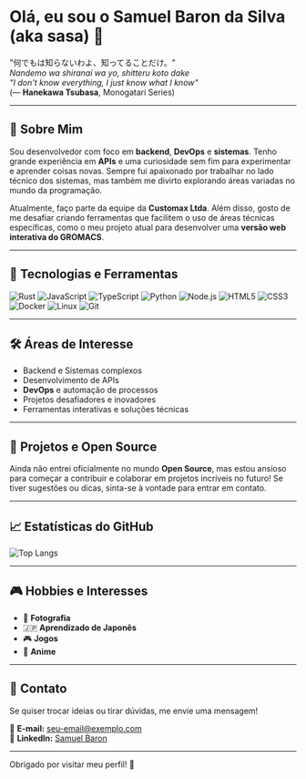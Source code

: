 # Olá, eu sou o Samuel Baron da Silva (aka sasa) 👋

"何でもは知らないわよ、知ってることだけ。"  
*Nandemo wa shiranai wa yo, shitteru koto dake*  
_"I don't know everything, I just know what I know"_  
(― **Hanekawa Tsubasa**, Monogatari Series)

---

## 🌟 Sobre Mim
Sou desenvolvedor com foco em **backend**, **DevOps** e **sistemas**. Tenho grande experiência em **APIs** e uma curiosidade sem fim para experimentar e aprender coisas novas. Sempre fui apaixonado por trabalhar no lado técnico dos sistemas, mas também me divirto explorando áreas variadas no mundo da programação.

Atualmente, faço parte da equipe da **Customax Ltda**. Além disso, gosto de me desafiar criando ferramentas que facilitem o uso de áreas técnicas específicas, como o meu projeto atual para desenvolver uma **versão web interativa do GROMACS**.

---

## 🚀 Tecnologias e Ferramentas

![Rust](https://img.shields.io/badge/-Rust-000?logo=rust&logoColor=white)
![JavaScript](https://img.shields.io/badge/-JavaScript-F7DF1E?logo=javascript&logoColor=black)
![TypeScript](https://img.shields.io/badge/-TypeScript-007ACC?logo=typescript&logoColor=white)
![Python](https://img.shields.io/badge/-Python-3776AB?logo=python&logoColor=white)
![Node.js](https://img.shields.io/badge/-Node.js-339933?logo=node.js&logoColor=white)
![HTML5](https://img.shields.io/badge/-HTML5-E34F26?logo=html5&logoColor=white)
![CSS3](https://img.shields.io/badge/-CSS3-1572B6?logo=css3&logoColor=white)
![Docker](https://img.shields.io/badge/-Docker-2496ED?logo=docker&logoColor=white)
![Linux](https://img.shields.io/badge/-Linux-FCC624?logo=linux&logoColor=black)
![Git](https://img.shields.io/badge/-Git-F05032?logo=git&logoColor=white)

---

## 🛠️ Áreas de Interesse

- Backend e Sistemas complexos
- Desenvolvimento de APIs
- **DevOps** e automação de processos
- Projetos desafiadores e inovadores
- Ferramentas interativas e soluções técnicas

---

## 📂 Projetos e Open Source
Ainda não entrei oficialmente no mundo **Open Source**, mas estou ansioso para começar a contribuir e colaborar em projetos incríveis no futuro! Se tiver sugestões ou dicas, sinta-se à vontade para entrar em contato.

---

## 📈 Estatísticas do GitHub

![Top Langs](https://github-readme-stats.vercel.app/api/top-langs/?username=samuel-baron&layout=compact&theme=radical)

---

## 🎮 Hobbies e Interesses
- 📸 **Fotografia**
- 🇯🇵 **Aprendizado de Japonês**
- 🎮 **Jogos**
- 🎥 **Anime**

---

## 💬 Contato
Se quiser trocar ideias ou tirar dúvidas, me envie uma mensagem!  

📧 **E-mail:** [seu-email@exemplo.com](mailto:seu-email@exemplo.com)  
💼 **LinkedIn:** [Samuel Baron](https://www.linkedin.com/in/seu-perfil)

---

Obrigado por visitar meu perfil! 🚀
